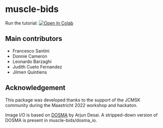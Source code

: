 # muscle-bids

Run the tutorial: [![Open In Colab](https://colab.research.google.com/assets/colab-badge.svg)](https://colab.research.google.com/github/fsantini/muscle-bids/blob/main/jupyter/Muscle-bids_dcm2mbids.ipynb)

## Main contributors

* Francesco Santini
* Donnie Cameron
* Leonardo Barzaghi
* Judith Cueto Fernandez
* Jilmen Quintiens

## Acknowledgement

This package was developed thanks to the support of the JCMSK community during the Maastricht 2022 workshop and hackaton.

Image I/O is based on [DOSMA](https://github.com/ad12/DOSMA) by Arjun Desai. A stripped-down version of DOSMA is present
in muscle-bids/dosma_io.